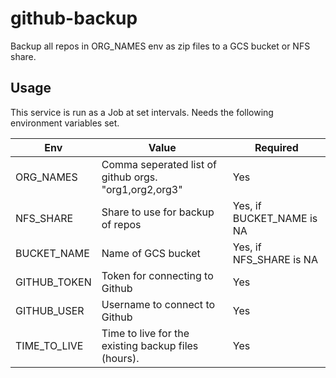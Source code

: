 # github-backup

Backup all repos in ORG_NAMES env as zip files to a GCS bucket or NFS share.

## Usage

This service is run as a Job at set intervals. Needs the following environment variables set.

| Env          | Value                                                 | Required                  |
|--------------|-------------------------------------------------------|---------------------------|
| ORG_NAMES    | Comma seperated list of github orgs. "org1,org2,org3" | Yes                       |
| NFS_SHARE    | Share to use for backup of repos                      | Yes, if BUCKET_NAME is NA |
| BUCKET_NAME  | Name of GCS bucket                                    | Yes, if NFS_SHARE is NA   |
| GITHUB_TOKEN | Token for connecting to Github                        | Yes                       | 
| GITHUB_USER | Username to connect to Github | Yes |        
| TIME_TO_LIVE | Time to live for the existing backup files (hours).   | Yes |
